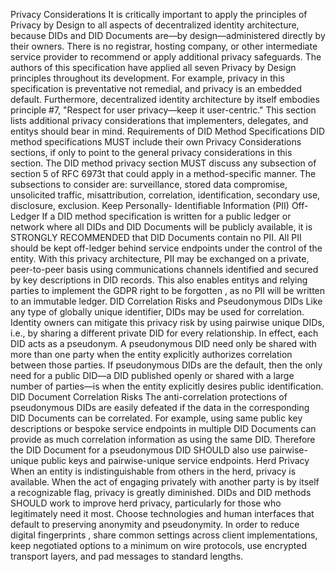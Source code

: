 Privacy Considerations It is critically important to apply the principles of Privacy by Design to all aspects of decentralized identity architecture, because DIDs and DID Documents are—by design—administered directly by their owners. There is no registrar, hosting company, or other intermediate service provider to recommend or apply additional privacy safeguards. The authors of this specification have applied all seven Privacy by Design principles throughout its development. For example, privacy in this specification is preventative not remedial, and privacy is an embedded default. Furthermore, decentralized identity architecture by itself embodies principle #7, "Respect for user privacy—keep it user-centric." This section lists additional privacy considerations that implementers, delegates, and entitys should bear in mind. Requirements of DID Method Specifications DID method specifications MUST include their own Privacy Considerations sections, if only to point to the general privacy considerations in this section. The DID method privacy section MUST discuss any subsection of section 5 of RFC 6973t that could apply in a method-specific manner. The subsections to consider are: surveillance, stored data compromise, unsolicited traffic, misattribution, correlation, identification, secondary use, disclosure, exclusion. Keep Personally- Identifiable Information (PII) Off-Ledger If a DID method specification is written for a public ledger or network where all DIDs and DID Documents will be publicly available, it is STRONGLY RECOMMENDED that DID Documents contain no PII. All PII should be kept off-ledger behind service endpoints under the control of the entity. With this privacy architecture, PII may be exchanged on a private, peer-to-peer basis using communications channels identified and secured by key descriptions in DID records. This also enables entitys and relying parties to implement the GDPR right to be forgotten , as no PII will be written to an immutable ledger. DID Correlation Risks and Pseudonymous DIDs Like any type of globally unique identifier, DIDs may be used for correlation. Identity owners can mitigate this privacy risk by using pairwise unique DIDs, i.e., by sharing a different private DID for every relationship. In effect, each DID acts as a pseudonym. A pseudonymous DID need only be shared with more than one party when the entity explicitly authorizes correlation between those parties. If pseudonymous DIDs are the default, then the only need for a public DID—a DID published openly or shared with a large number of parties—is when the entity explicitly desires public identification. DID Document Correlation Risks The anti-correlation protections of pseudonymous DIDs are easily defeated if the data in the corresponding DID Documents can be correlated. For example, using same public key descriptions or bespoke service endpoints in multiple DID Documents can provide as much correlation information as using the same DID. Therefore the DID Document for a pseudonymous DID SHOULD also use pairwise-unique public keys and pairwise-unique service endpoints. Herd Privacy When an entity is indistinguishable from others in the herd, privacy is available. When the act of engaging privately with another party is by itself a recognizable flag, privacy is greatly diminished. DIDs and DID methods SHOULD work to improve herd privacy, particularly for those who legitimately need it most. Choose technologies and human interfaces that default to preserving anonymity and pseudonymity. In order to reduce digital fingerprints , share common settings across client implementations, keep negotiated options to a minimum on wire protocols, use encrypted transport layers, and pad messages to standard lengths.
